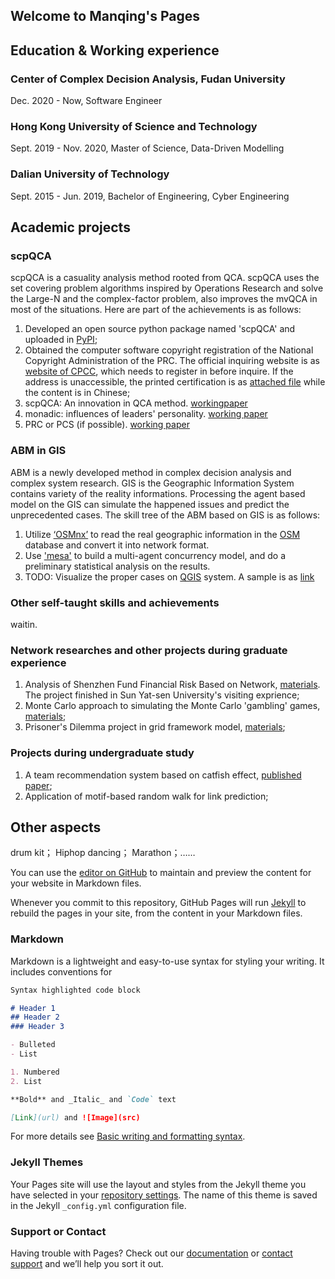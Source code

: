 ## Welcome to Manqing's Pages

## Education & Working experience
### Center of Complex Decision Analysis, Fudan University 
Dec. 2020 - Now, Software Engineer
### Hong Kong University of Science and Technology 
Sept. 2019 - Nov. 2020, Master of Science, Data-Driven Modelling
### Dalian University of Technology 
Sept. 2015 - Jun. 2019, Bachelor of Engineering, Cyber Engineering

## Academic projects
### scpQCA
scpQCA is a casuality analysis method rooted from QCA. scpQCA uses the set covering problem algorithms inspired by Operations Research and solve the Large-N and the complex-factor problem, also improves the mvQCA in most of the situations. Here are part of the achievements is as follows:
1. Developed an open source python package named 'scpQCA' and uploaded in [PyPI](https://pypi.org/project/scpQCA/#files);
2. Obtained the computer software copyright registration of the National Copyright Administration of the PRC. The official inquiring website is as [website of CPCC](https://register.ccopyright.com.cn/publicInquiry.html?type=softList&registerNumber=2021SR2060422&keyWord=%E5%9F%BA%E4%BA%8E%E9%9B%86%E5%90%88%E8%A6%86%E7%9B%96%E7%AE%97%E6%B3%95%E7%9A%84QCA%E5%AE%89%E8%A3%85%E5%8C%85%E8%BD%AF%E4%BB%B6&publicityType=ALL&registerD), which needs to register in before inquire. If the address is unaccessible, the printed certification is as [attached file](RJ20210178-基于集合覆盖算法的QCA安装包软件-证书.pdf) while the content is in Chinese;
3. scpQCA: An innovation in QCA method. [workingpaper](.pdf)
4. monadic: influences of leaders' personality. [working paper](.pdf)
5. PRC or PCS (if possible). [working paper](.pdf)

### ABM in GIS
ABM is a newly developed method in complex decision analysis and complex system research. GIS is the Geographic Information System contains variety of the reality informations. Processing the agent based model on the GIS can simulate the happened issues and predict the unprecedented cases. The skill tree of the ABM based on GIS is as follows:
1. Utilize [‘OSMnx’](https://pypi.org/project/osmnx/) to read the real geographic information in the [OSM](https://www.openstreetmap.org/#map=11/31.2211/121.5934) database and convert it into network format.
2. Use ['mesa'](https://pypi.org/project/Mesa/) to build a multi-agent concurrency model, and do a preliminary statistical analysis on the results.
3. TODO: Visualize the proper cases on [QGIS](https://www.qgis.org/en/site/) system. A sample is as [link](todo)

### Other self-taught skills and achievements
waitin.

### Network researches and other projects during graduate experience
1. Analysis of Shenzhen Fund Financial Risk Based on Network, [materials](Intern_report.pdf). The project finished in Sun Yat-sen University's visiting exprience;
2. Monte Carlo approach to simulating the Monte Carlo 'gambling' games, [materials](report_fmq.pdf);
3. Prisoner's Dilemma project in grid framework model, [materials](Dilemma.pdf);

### Projects during undergraduate study
1. A team recommendation system based on catfish effect, [published paper](https://ieeexplore.ieee.org/document/8611605);
2. Application of motif-based random walk for link prediction;

## Other aspects
drum kit；
Hiphop dancing；
Marathon；……


You can use the [editor on GitHub](https://github.com/manqingfu/manqingfu.github.io/edit/main/index.md) to maintain and preview the content for your website in Markdown files.

Whenever you commit to this repository, GitHub Pages will run [Jekyll](https://jekyllrb.com/) to rebuild the pages in your site, from the content in your Markdown files.

### Markdown

Markdown is a lightweight and easy-to-use syntax for styling your writing. It includes conventions for

```markdown
Syntax highlighted code block

# Header 1
## Header 2
### Header 3

- Bulleted
- List

1. Numbered
2. List

**Bold** and _Italic_ and `Code` text

[Link](url) and ![Image](src)
```

For more details see [Basic writing and formatting syntax](https://docs.github.com/en/github/writing-on-github/getting-started-with-writing-and-formatting-on-github/basic-writing-and-formatting-syntax).

### Jekyll Themes

Your Pages site will use the layout and styles from the Jekyll theme you have selected in your [repository settings](https://github.com/manqingfu/manqingfu.github.io/settings/pages). The name of this theme is saved in the Jekyll `_config.yml` configuration file.

### Support or Contact

Having trouble with Pages? Check out our [documentation](https://docs.github.com/categories/github-pages-basics/) or [contact support](https://support.github.com/contact) and we’ll help you sort it out.
